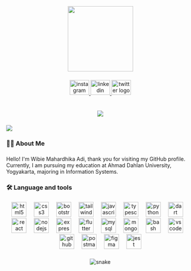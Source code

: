 <div align="center">
  <img height="175" src="https://i.imgur.com/MvMxQ1a.gif"  />
</div>

###

<div align="center">
  <a href="https://www.instagram.com/wibiemahardhika1" target="_blank">
    <img src="https://raw.githubusercontent.com/maurodesouza/profile-readme-generator/master/src/assets/icons/social/instagram/default.svg" width="52" height="40" alt="instagram logo"  />
  </a>
  <a href="https://id.linkedin.com/in/wibie-mahardhika-adi-13816221b">
    <img src="https://raw.githubusercontent.com/maurodesouza/profile-readme-generator/master/src/assets/icons/social/linkedin/default.svg" width="52" height="40" alt="linkedin logo"  />
  </a>
  <img src="https://raw.githubusercontent.com/maurodesouza/profile-readme-generator/master/src/assets/icons/social/twitter/default.svg" width="52" height="40" alt="twitter logo"  />
</div>

###

<h1 align="center">
    <img src="https://readme-typing-svg.herokuapp.com?font=Salsa&size=40&duration=3000&pause=500&color=2A98D4&center=true&vCenter=true&random=false&width=600&height=75&lines=Hi+There!%F0%9F%91%8B;I'm+Wibie+Mahardhika+Adi" />
</h1>



###

<div align="left">
  <img src="https://visitor-badge.laobi.icu/badge?page_id=wibiemahardhika22.wibiemahardhika22&"  />
</div>

###

<h3 align="left">👩‍💻  About Me</h3>

###

<p align="left">Hello! I'm Wibie Mahardhika Adi, thank you for visiting my GitHub profile. Currently, I am pursuing my education at Ahmad Dahlan University, Yogyakarta, majoring in Information Systems.</p>

###

<h3 align="left">🛠 Language and tools</h3>

###

<div align="center">
  <img src="https://skillicons.dev/icons?i=html" height="40" alt="html5 logo"  />
  <img width="12" />
  <img src="https://skillicons.dev/icons?i=css" height="40" alt="css3 logo"  />
  <img width="12" />
  <img src="https://skillicons.dev/icons?i=bootstrap" height="40" alt="bootstrap logo"  />
  <img width="12" />
  <img src="https://skillicons.dev/icons?i=tailwind" height="40" alt="tailwindcss logo"  />
  <img width="12" />
  <img src="https://skillicons.dev/icons?i=js" height="40" alt="javascript logo"  />
  <img width="12" />
  <img src="https://skillicons.dev/icons?i=ts" height="40" alt="typescript logo"  />
  <img width="12" />
  <img src="https://skillicons.dev/icons?i=py" height="40" alt="python logo"  />
  <img width="12" />
  <img src="https://skillicons.dev/icons?i=dart" height="40" alt="dart logo"  />
  <img width="12" />
  <img src="https://skillicons.dev/icons?i=react" height="40" alt="react logo"  />
  <img width="12" />
  <img src="https://skillicons.dev/icons?i=nodejs" height="40" alt="nodejs logo"  />
  <img width="12" />
  <img src="https://skillicons.dev/icons?i=express" height="40" alt="express logo"  />
  <img width="12" />
  <img src="https://skillicons.dev/icons?i=flutter" height="40" alt="flutter logo"  />
  <img width="12" />
  <img src="https://skillicons.dev/icons?i=mysql" height="40" alt="mysql logo"  />
  <img width="12" />
  <img src="https://skillicons.dev/icons?i=mongodb" height="40" alt="mongodb logo"  />
  <img width="12" />
  <img src="https://skillicons.dev/icons?i=bash" height="40" alt="bash logo"  />
  <img width="12" />
  <img src="https://skillicons.dev/icons?i=vscode" height="40" alt="vscode logo"  />
  <img width="12" />
  <img src="https://skillicons.dev/icons?i=github" height="40" alt="github logo"  />
  <img width="12" />
  <img src="https://skillicons.dev/icons?i=postman" height="40" alt="postman logo"  />
  <img width="12" />
  <img src="https://skillicons.dev/icons?i=figma" height="40" alt="figma logo"  />
  <img width="12" />
  <img src="https://skillicons.dev/icons?i=jest" height="40" alt="jest logo"  />
</div>

###

<div align="center">
  <picture>
    <source media="(prefers-color-scheme: dark)" srcset="https://github.com/user-attachments/assets/e4dafaa8-beef-4565-bf76-20faaeca1912" />
    <source media="(prefers-color-scheme: light)" srcset="https://github.com/user-attachments/assets/361a852d-e09f-41aa-88f1-9da15f1c3b42" />
    <img src="https://github.com/user-attachments/assets/e4dafaa8-beef-4565-bf76-20faaeca1912" alt="snake" />
  </picture>
</div>

###
